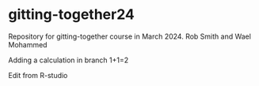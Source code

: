 # gitting-together24
Repository for gitting-together course in March 2024.
Rob Smith and Wael Mohammed


Adding a calculation in branch 
1+1=2 

Edit from R-studio 
